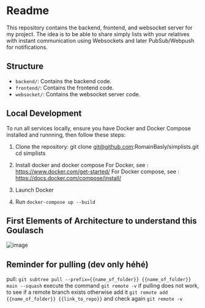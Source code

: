 # Readme

This repository contains the backend, frontend, and websocket server for my project. The idea is to be able to share simply lists with your relatives with instant communication using Websockets and later PubSub/Webpush for notifications.

## Structure
- `backend/`: Contains the backend code.
- `frontend/`: Contains the frontend code.
- `websocket/`: Contains the websocket server code.

## Local Development

To run all services locally, ensure you have Docker and Docker Compose installed and runnning, then follow these steps:

1. Clone the repository:
git clone git@github.com:RomainBasly/simplists.git
cd simplists

2. Install docker and docker compose
For Docker, see : https://www.docker.com/get-started/
For Docker compose, see : https://docs.docker.com/compose/install/

3. Launch Docker

4. Run ``docker-compose up --build``

## First Elements of Architecture to understand this Goulasch

![image](https://github.com/user-attachments/assets/e0fa8e97-549e-47e2-8752-48fff7a3feb8)


## Reminder for pulling (dev only héhé)
pull: `git subtree pull --prefix={{name_of_folder}} {{name_of_folder}} main --squash`
execute the command `git remote -v` if pulling does not work, to see if a remote branch exists
otherwise add it `git remote add {{name_of_folder}} {{link_to_repo}}` and check again `git remote -v`
